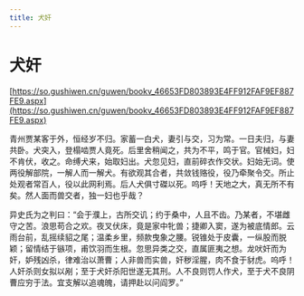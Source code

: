 ```yaml
---
title: 犬奸
---
```


# 犬奸

[https://so.gushiwen.cn/guwen/bookv_46653FD803893E4FF912FAF9EF887FE9.aspx](https://so.gushiwen.cn/guwen/bookv_46653FD803893E4FF912FAF9EF887FE9.aspx)

青州贾某客于外，恒经岁不归。家蓄一白犬，妻引与交，习为常。一日夫归，与妻共卧。犬突入，登榻啮贾人竟死。后里舍稍闻之，共为不平，鸣于官。官械妇，妇不肯伏，收之。命缚犬来，始取妇出。犬忽见妇，直前碎衣作交状。妇始无词。使两役解部院，一解人而一解犬。有欲观其合者，共敛钱赂役，役乃牵聚令交。所止处观者常百人，役以此网利焉。后人犬俱寸磔以死。呜呼！天地之大，真无所不有矣。然人面而兽交者，独一妇也乎哉？

异史氏为之判曰：“会于濮上，古所交讥；约于桑中，人且不齿。乃某者，不堪雌守之苦。浪思苟合之欢。夜叉伏床，竟是家中牝兽；捷卿入窦，遂为被底情郎。云雨台前，乱摇续貂之尾；温柔乡里，频款曳象之腰。锐锥处于皮囊，一纵股而脱颖；留情结于镞项，甫饮羽而生根。忽思异类之交，直属匪夷之想。龙吠奸而为奸，妒残凶杀，律难治以萧曹；人非兽而实兽，奸秽淫腥，肉不食于豺虎。呜呼！人奸杀则女拟以剐；至于犬奸杀阳世遂无其刑。人不良则罚人作犬，至于犬不良阴曹应穷于法。宜支解以追魂魄，请押赴以问阎罗。”